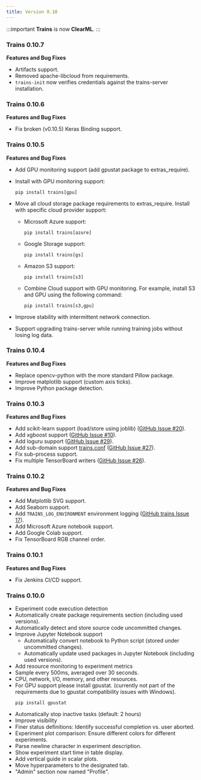 ```yaml
---
title: Version 0.10
---
```


:::important 
**Trains** is now **ClearML**.
:::

### Trains 0.10.7

**Features and Bug Fixes**

* Artifacts support.
* Removed apache-libcloud from requirements.
* `trains-init` now verifies credentials against the trains-server installation.


### Trains 0.10.6

**Features and Bug Fixes**

* Fix broken (v0.10.5) Keras Binding support.


### Trains 0.10.5

**Features and Bug Fixes**

* Add GPU monitoring support (add gpustat package to extras_require).
* Install with GPU monitoring support: 
  ```
  pip install trains[gpu]
  ```      
* Move all cloud storage package requirements to extras_require. Install with specific cloud provider support:

    * Microsoft Azure support: 
      ```
      pip install trains[azure]
      ```  
    * Google Storage support: 
      ```
      pip install trains[gs]
      ```  
    * Amazon S3 support: 
      ```
      pip install trains[s3]
      ```  
    * Combine Cloud support with GPU monitoring. For example, install S3 and GPU using the following command:
      ```
      pip install trains[s3,gpu]
      ```
* Improve stability with intermittent network connection.
* Support upgrading trains-server while running training jobs without losing log data.

### Trains 0.10.4

**Features and Bug Fixes**

* Replace opencv-python with the more standard Pillow package.
* Improve matplotlib support (custom axis ticks).
* Improve Python package detection.


### Trains 0.10.3

**Features and Bug Fixes**

* Add scikit-learn support (load/store using joblib) ([GitHub Issue #20](https://github.com/clearml/clearml/issues/20)).
* Add xgboost support ([GitHub Issue #10](https://github.com/clearml/clearml/issues/10)).
* Add loguru support ([GitHub Issue #29](https://github.com/clearml/clearml/issues/29)).
* Add sub-domain support [trains.conf](https://github.com/clearml/clearml/blob/master/docs/trains.conf#L3) ([GitHub Issue #27](https://github.com/clearml/clearml/issues/27)).
* Fix sub-process support.
* Fix multiple TensorBoard writers ([GitHub Issue #26](https://github.com/clearml/clearml/issues/26)).

### Trains 0.10.2

**Features and Bug Fixes**

* Add Matplotlib SVG support.
* Add Seaborn support.
* Add `TRAINS_LOG_ENVIRONMENT` environment logging ([GitHub trains Issue 17](https://github.com/clearml/clearml/issues/17#issuecomment-507398767)).
* Add Microsoft Azure notebook support.
* Add Google Colab support.
* Fix TensorBoard RGB channel order.

### Trains 0.10.1

**Features and Bug Fixes**

* Fix Jenkins CI/CD support.


### Trains 0.10.0

* Experiment code execution detection
* Automatically create package requirements section (including used versions).
* Automatically detect and store source code uncommitted changes.
* Improve Jupyter Notebook support
  * Automatically convert notebook to Python script (stored under uncommitted changes).
  * Automatically update used packages in Jupyter Notebook (including used versions).
* Add resource monitoring to experiment metrics
* Sample every 500ms, averaged over 30 seconds.
* CPU, network, I/O, memory, and other resources.
* For GPU support please install gpustat.
(currently not part of the requirements due to gpustat compatibility issues with Windows).
  ``` 
  pip install gpustat
  ```
* Automatically stop inactive tasks (default: 2 hours)
* Improve visibility 
* Finer status definitions: Identify successful completion vs. user aborted.
* Experiment plot comparison: Ensure different colors for different experiments.
* Parse newline character in experiment description.
* Show experiment start time in table display.
* Add vertical guide in scalar plots.
* Move hyperparameters to the designated tab.
* "Admin" section now named "Profile".
      